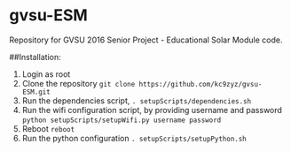 # gvsu-ESM



Repository for GVSU 2016 Senior Project - Educational Solar Module code.

##Installation: 

1. Login as root
2. Clone the repository `git clone https://github.com/kc9zyz/gvsu-ESM.git`
2. Run the dependencies script, `. setupScripts/dependencies.sh`
2. Run the wifi configuration script, by providing username and password `python setupScripts/setupWifi.py username password`
3. Reboot `reboot`
4. Run the python configuration `. setupScripts/setupPython.sh`